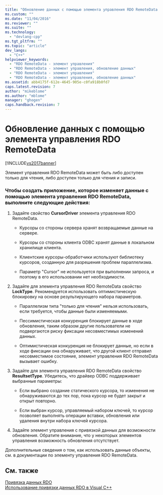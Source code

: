 ```yaml
---
title: "Обновление данных с помощью элемента управления RDO RemoteData | Microsoft Docs"
ms.custom: ""
ms.date: "11/04/2016"
ms.reviewer: ""
ms.suite: ""
ms.technology: 
  - "devlang-cpp"
ms.tgt_pltfrm: ""
ms.topic: "article"
dev_langs: 
  - "C++"
helpviewer_keywords: 
  - "RDO RemoteData - элемент управления"
  - "RDO RemoteData - элемент управления, обновление данных"
  - "RDO RemoteData - элемент управления"
  - "RDO RemoteData - элемент управления, обновление данных"
ms.assetid: abb4175f-612e-4645-905e-c0fa918b0fd7
caps.latest.revision: 7
author: "mikeblome"
ms.author: "mblome"
manager: "ghogen"
caps.handback.revision: 7
---
```

# Обновление данных с помощью элемента управления RDO RemoteData
[!INCLUDE[vs2017banner](../../assembler/inline/includes/vs2017banner.md)]

Элемент управления RDO RemoteData может быть либо доступен только для чтения, либо доступен только для чтения и записи.  
  
### Чтобы создать приложение, которое изменяет данные с помощью элемента управления RDO RemoteData, выполните следующие действия:  
  
1.  Задайте свойство **CursorDriver** элемента управления RDO RemoteData.  
  
    -   Курсоры со стороны сервера хранят возвращаемые данные на сервере.  
  
    -   Курсоры со стороны клиента ODBC хранят данные в локальном хранилище клиента.  
  
    -   Клиентские курсоры\-обработчики используют библиотеку курсоров, созданную для разрешения проблем параллелизма.  
  
    -   Параметр "Cursor" не используется при выполнении запроса, и поэтому в его использовании нет необходимости.  
  
2.  Задайте для элемента управления RDO RemoteData свойство **LockType**.  Рекомендуется использовать оптимистическую блокировку на основе результирующего набора параметров.  
  
    -   Параллелизм типа "только для чтения" нельзя использовать, если требуется, чтобы данные были изменяемыми.  
  
    -   Пессимистическая конкуренция блокирует данные в ходе обновления, таким образом другие пользователи не подвергаются риску фиксации несовместимых изменений данных.  
  
    -   Оптимистическая конкуренция не блокирует данные, но если в ходе фиксации она обнаруживает, что другой клиент отправил несовместимое состояние, элемент управления RDO RemoteData вызывает ошибку.  
  
3.  Задайте для элемента управления RDO RemoteData свойство **ResultsetType**.  Убедитесь, что драйвер ODBC поддерживает выбранные параметры:  
  
    -   Если выбрано создание статического курсора, то изменения не обнаруживаются до тех пор, пока курсор не будет закрыт и открыт повторно.  
  
    -   Если выбран курсор, управляемый набором ключей, то курсор позволяет выполнять операции вставки, обновления или удаления внутри набора ключей курсора.  
  
4.  Задайте элемент управления с привязкой данных для возможности обновления.  Обратите внимание, что у некоторых элементов управления возможность обновления отсутствует.  
  
 Дополнительные сведения о том, как использовать данные объекты, см. в документации по элементу управления RDO RemoteData.  
  
## См. также  
 [Привязка данных RDO](../../data/ado-rdo/rdo-databinding.md)   
 [Использование привязки данных RDO в Visual C\+\+](../../data/ado-rdo/using-rdo-databinding-in-visual-cpp.md)